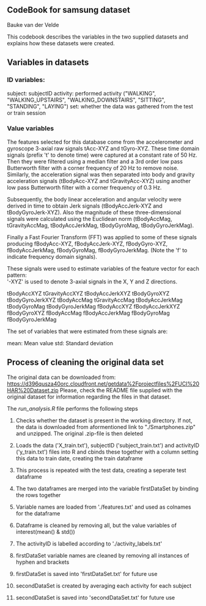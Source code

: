 ## CodeBook for samsung dataset
Bauke van der Velde

This codebook describes the variables in the two supplied datasets and explains
how these datasets were created.

## Variables in datasets
### ID variables:
subject: subjectID
activity: performed activity ("WALKING", "WALKING_UPSTAIRS", "WALKING_DOWNSTAIRS", "SITTING", "STANDING", "LAYING")
set: whether the data was gathered from the test or train session

### Value variables
The features selected for this database come from the accelerometer and gyroscope 
3-axial raw signals tAcc-XYZ and tGyro-XYZ. These time domain signals (prefix 't' to denote time) 
were captured at a constant rate of 50 Hz. Then they were filtered using a median filter and a 
3rd order low pass Butterworth filter with a corner frequency of 20 Hz to remove noise. 
Similarly, the acceleration signal was then separated into body and gravity acceleration 
signals (tBodyAcc-XYZ and tGravityAcc-XYZ) using another low pass Butterworth filter with 
a corner frequency of 0.3 Hz. 

Subsequently, the body linear acceleration and angular velocity were derived in time to 
obtain Jerk signals (tBodyAccJerk-XYZ and tBodyGyroJerk-XYZ). Also the magnitude of these 
three-dimensional signals were calculated using the Euclidean norm (tBodyAccMag, tGravityAccMag, 
tBodyAccJerkMag, tBodyGyroMag, tBodyGyroJerkMag). 

Finally a Fast Fourier Transform (FFT) was applied to some of these signals producing 
fBodyAcc-XYZ, fBodyAccJerk-XYZ, fBodyGyro-XYZ, fBodyAccJerkMag, fBodyGyroMag, fBodyGyroJerkMag. 
(Note the 'f' to indicate frequency domain signals). 

These signals were used to estimate variables of the feature vector for each pattern:  
'-XYZ' is used to denote 3-axial signals in the X, Y and Z directions.

tBodyAccXYZ
tGravityAccXYZ
tBodyAccJerkXYZ
tBodyGyroXYZ
tBodyGyroJerkXYZ
tBodyAccMag
tGravityAccMag
tBodyAccJerkMag
tBodyGyroMag
tBodyGyroJerkMag
fBodyAccXYZ
fBodyAccJerkXYZ
fBodyGyroXYZ
fBodyAccMag
fBodyAccJerkMag
fBodyGyroMag
fBodyGyroJerkMag

The set of variables that were estimated from these signals are: 

mean: Mean value
std: Standard deviation

## Process of cleaning the original data set
The original data can be downloaded from: https://d396qusza40orc.cloudfront.net/getdata%2Fprojectfiles%2FUCI%20HAR%20Dataset.zip
Please, check the README file supplied with the original dataset for information regarding the files in that 
dataset.

The _run_analysis.R_ file performs the following steps
1. Checks whether the dataset is present in the working directory. If not, the data is downloaded 
from aformentioned link to "./Smartphones.zip" and unzipped. The original .zip-file is then deleted

2. Loads the data ('X_train.txt'), subjectID ('subject_train.txt') and activityID ('y_train.txt') files into
R and cbinds these together with a column setting this data to train date, creating the train dataframe

3. This process is repeated with the test data, creating a seperate test dataframe

4. The two dataframes are merged into the variable firstDataSet by binding the rows together

5. Variable names are loaded from './features.txt' and used as colnames for the dataframe

6. Dataframe is cleaned by removing all, but the value variables of interest(mean() & std())

7. The activityID is labelled according to './activity_labels.txt'

8. firstDataSet variable names are cleaned by removing all instances of hyphen and brackets 

9. firstDataSet is saved into 'firstDataSet.txt' for future use

10. secondDataSet is created by averaging each activity for each subject

11. secondDataSet is saved into 'secondDataSet.txt' for future use












